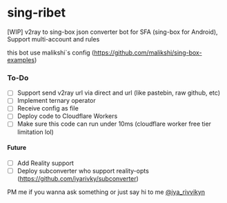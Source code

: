 # sing-ribet
[WIP] v2ray to sing-box json converter bot for SFA (sing-box for Android), Support multi-account and rules

this bot use malikshi`s config (https://github.com/malikshi/sing-box-examples)

### To-Do
- [ ] Support send v2ray url via direct and url (like pastebin, raw github, etc)
- [ ] Implement ternary operator
- [ ] Receive config as file
- [ ] Deploy code to Cloudflare Workers
- [ ] Make sure this code can run under 10ms (cloudflare worker free tier limitation lol)
#### Future
- [ ] Add Reality support
- [ ] Deploy subconverter who support reality-opts (https://github.com/iyarivky/subconverter)

PM me if you wanna ask something or just say hi to me
[@iya_rivvikyn](https://t.me/iya_rivvikyn)
